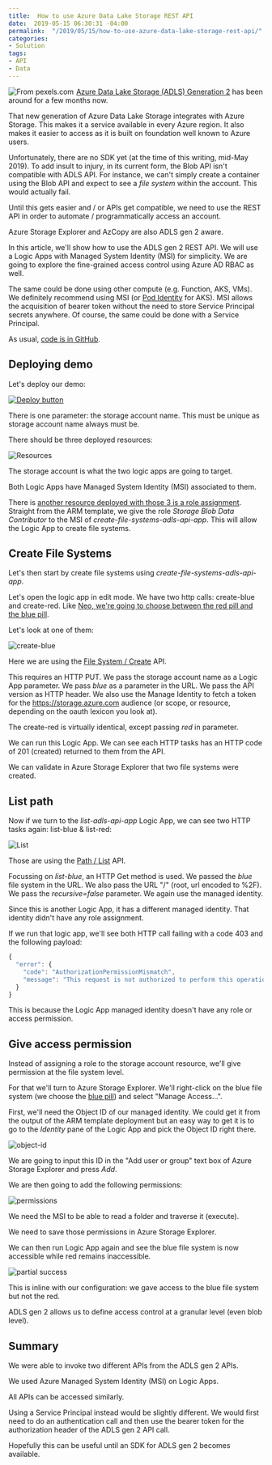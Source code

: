 ```yaml
---
title:  How to use Azure Data Lake Storage REST API
date:  2019-05-15 06:30:31 -04:00
permalink:  "/2019/05/15/how-to-use-azure-data-lake-storage-rest-api/"
categories:
- Solution
tags:
- API
- Data
---
```

<a href="https://www.pexels.com/photo/photo-of-boat-under-cloudy-sky-2123573/"><img style="float:left;padding-right:5px;" title="From pexels.com" src="/assets/2019/5/how-to-use-azure-data-lake-storage-rest-api/boat-canoe-clouds-2123573.jpg" /></a>

<a href="https://docs.microsoft.com/en-ca/azure/storage/blobs/data-lake-storage-introduction">Azure Data Lake Storage (ADLS) Generation 2</a> has been around for a few months now.

That new generation of Azure Data Lake Storage integrates with Azure Storage.  This makes it a service available in every Azure region.  It also makes it easier to access as it is built on foundation well known to Azure users.

Unfortunately, there are no SDK yet (at the time of this writing, mid-May 2019).  To add insult to injury, in its current form, the Blob API isn't compatible with ADLS API.  For instance, we can't simply create a container using the Blob API and expect to see a <em>file system</em> within the account.  This would actually fail.

Until this gets easier and / or APIs get compatible, we need to use the REST API in order to automate / programmatically access an account.

Azure Storage Explorer and AzCopy are also ADLS gen 2 aware.

In this article, we'll show how to use the ADLS gen 2 REST API.  We will use a Logic Apps with Managed System Identity (MSI) for simplicity.  We are going to explore the fine-grained access control using Azure AD RBAC as well.

The same could be done using other compute (e.g. Function, AKS, VMs).  We definitely recommend using MSI (or <a href="https://vincentlauzon.com/2019/02/19/azure-ad-pod-identity-in-aks/">Pod Identity</a> for AKS).  MSI allows the acquisition of bearer token without the need to store Service Principal secrets anywhere.  Of course, the same could be done with a Service Principal.

As usual, <a href="https://github.com/vplauzon/storage/tree/master/adls-api">code is in GitHub</a>.

<h2>Deploying demo</h2>

Let's deploy our demo:

<a href="https://portal.azure.com/#create/Microsoft.Template/uri/https%3A%2F%2Fraw.githubusercontent.com%2Fvplauzon%2Fstorage%2Fmaster%2Fadls-api%2Fdeploy.json"><img src="http://azuredeploy.net/deploybutton.png" alt="Deploy button" /></a>

There is one parameter:  the storage account name.  This must be unique as storage account name always must be.

There should be three deployed resources:

<img src="/assets/2019/5/how-to-use-azure-data-lake-storage-rest-api/resources.png" alt="Resources" />

The storage account is what the two logic apps are going to target.

Both Logic Apps have Managed System Identity (MSI) associated to them.

There is <a href="https://github.com/vplauzon/storage/blob/master/adls-api/deploy.json#L119">another resource deployed with those 3 is a role assignment</a>.  Straight from the ARM template, we give the role <em>Storage Blob Data Contributor</em> to the MSI of <em>create-file-systems-adls-api-app</em>.  This will allow the Logic App to create file systems.

<h2>Create File Systems</h2>

Let's then start by create file systems using <em>create-file-systems-adls-api-app</em>.

Let's open the logic app in edit mode.  We have two http calls:  create-blue and create-red.  Like <a href="https://en.wikipedia.org/wiki/Red_pill_and_blue_pill#The_Matrix_(1999)">Neo, we're going to choose between the red pill and the blue pill</a>.

Let's look at one of them:

<img src="/assets/2019/5/how-to-use-azure-data-lake-storage-rest-api/create-blue.png" alt="create-blue" />

Here we are using the <a href="https://docs.microsoft.com/en-ca/rest/api/storageservices/datalakestoragegen2/filesystem/create">File System / Create</a> API.

This requires an HTTP PUT.  We pass the storage account name as a Logic App parameter.  We pass <em>blue</em> as a parameter in the URL.  We pass the API version as HTTP header.  We also use the Manage Identity to fetch a token for the https://storage.azure.com audience (or scope, or resource, depending on the oauth lexicon you look at).

The create-red is virtually identical, except passing <em>red</em> in parameter.

We can run this Logic App.  We can see each HTTP tasks has an HTTP code of 201 (created) returned to them from the API.

We can validate in Azure Storage Explorer that two file systems were created.

<h2>List path</h2>

Now if we turn to the <em>list-adls-api-app</em> Logic App, we can see two HTTP tasks again:  list-blue &amp; list-red:

<img src="/assets/2019/5/how-to-use-azure-data-lake-storage-rest-api/list.png" alt="List" />

Those are using the <a href="https://docs.microsoft.com/en-ca/rest/api/storageservices/datalakestoragegen2/path/list">Path / List</a> API.

Focussing on <em>list-blue</em>, an HTTP Get method is used.  We passed the <em>blue</em> file system in the URL.  We also pass the URL "/" (root, url encoded to %2F).  We pass the <em>recursive=false</em> parameter.  We again use the managed identity.

Since this is another Logic App, it has a different managed identity.  That identity didn't have any role assignment.

If we run that logic app, we'll see both HTTP call failing with a code 403 and the following payload:

```JavaScript
{
  "error": {
    "code": "AuthorizationPermissionMismatch",
    "message": "This request is not authorized to perform this operation using this permission.\nRequestId:XYZ\nTime:XYZ"
  }
}
```

This is because the Logic App managed identity doesn't have any role or access permission.

<h2>Give access permission</h2>

Instead of assigning a role to the storage account resource, we'll give permission at the file system level.

For that we'll turn to Azure Storage Explorer.  We'll right-click on the blue file system (we choose the <a href="//en.wikipedia.org/wiki/Red_pill_and_blue_pill#The_Matrix_(1999))">blue pill</a>) and select "Manage Access...".

First, we'll need the Object ID of our managed identity.  We could get it from the output of the ARM template deployment but an easy way to get it is to go to the <em>Identity</em> pane of the Logic App and pick the Object ID right there.

<img src="/assets/2019/5/how-to-use-azure-data-lake-storage-rest-api/object-id.png" alt="object-id" />

We are going to input this ID in the "Add user or group" text box of Azure Storage Explorer and press <em>Add</em>.

We are then going to add the following permissions:

<img src="/assets/2019/5/how-to-use-azure-data-lake-storage-rest-api/permissions.png" alt="permissions" />

We need the MSI to be able to read a folder and traverse it (execute).

We need to save those permissions in Azure Storage Explorer.

We can then run Logic App again and see the blue file system is now accessible while red remains inaccessible.

<img src="/assets/2019/5/how-to-use-azure-data-lake-storage-rest-api/partial-success.png" alt="partial success" />

This is inline with our configuration:  we gave access to the blue file system but not the red.

ADLS gen 2 allows us to define access control at a granular level (even blob level).

<h2>Summary</h2>

We were able to invoke two different APIs from the ADLS gen 2 APIs.

We used Azure Managed System Identity (MSI) on Logic Apps.

All APIs can be accessed similarly.

Using a Service Principal instead would be slightly different.  We would first need to do an authentication call and then use the bearer token for the authorization header of the ADLS gen 2 API call.

Hopefully this can be useful until an SDK for ADLS gen 2 becomes available.